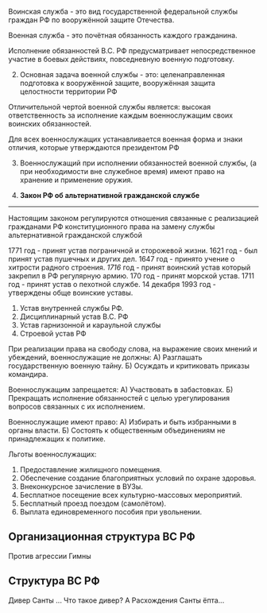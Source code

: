 
 Воинская служба - это вид государственной федеральной службы граждан РФ по вооружённой защите Отечества.

Военная служба - это почётная обязанность каждого гражданина.

Исполнение обязанностей В.С. РФ предусматривает непосредственное участие в боевых действиях, повседневную военную подготовку.

2. Основная задача военной службы - это: целенаправленная подготовка к вооружённой защите, вооружённая защита целостности территории РФ

Отличительной чертой военной службы является: высокая ответственность за исполнение каждым военнослужащим своих воинских обязанностей.

Для всех военнослужащих устанавливается военная форма и знаки отличия, которые утверждаются президентом РФ


3. Военнослужащий при исполнении обязанностей военной службы, (а при необходимости вне служебное время) имеют право на хранение и применение оружия. 

4. **Закон РФ об альтернативной гражданской службе**
---

Настоящим законом регулируются отношения связанные с реализацией гражданами РФ конституционного права на замену службы альтернативной гражданской службой

1771 год - принят устав пограничной и сторожевой жизни.
1621 год - был принят устав пушечных и других дел.
1647 год - принято учение о хитрости радного строения.
*1716* год - принят воинский устав который закрепил в РФ регулярную армию.
170 год - принят морской устав.
1711 год - принят устав о пехотной службе.
14 декабря 1993 год - утверждены обще воинские уставы.
1. Устав внутренней службы РФ.
2. Дисциплинарный устав В.С. РФ
3. Устав гарнизонной и караульной службы
4. Строевой устав РФ

При реализации права на свободу слова, на выражение своих мнений и убеждений, военнослужащие не должны: 
А) Разглашать государственную военную тайну.
Б) Осуждать и критиковать приказы командира.

Военнослужащим запрещается:
А) Участвовать в забастовках.
Б) Прекращать исполнение обязанностей с целью урегулирования вопросов связанных с их исполнением.

Военнослужащие имеют право:
А) Избирать и быть избранными в органы власти.
Б) Состоять к общественным объединениям не принадлежащих к политике.

Льготы военнослужащих:
1. Предоставление жилищного помещения.
2. Обеспечение создание благоприятных условий по охране здоровья.
3. Внеконкурсное зачисление в ВУЗы.
4. Бесплатное посещение всех культурно-массовых мероприятий.
5. Бесплатный проезд поездом (самолётом).
6. Выплата единовременного пособия при увольнении.


## Организационная структура ВС РФ

Против агрессии 
Гимны

## Структура ВС РФ

Дивер Санты
...
Что такое дивер?
А
Расхождения Санты
ёпта...


